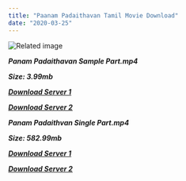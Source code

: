 ```yaml
---
title: "Paanam Padaithavan Tamil Movie Download"
date: "2020-03-25"
---
```


![Related image](https://n4.sdlcdn.com/imgs/a/a/i/DTAF0794S_M_1_2X-3ed8a.jpg)

**_Panam Padaithavan Sample Part.mp4_**

**_Size: 3.99mb_**

**_[Download Server 1](http://b4.wetransfer.vip/files/{cda5df2c15b60541c0c08958a9aa30b512670539b38ddb53042c71b1d10bc2b4}20Actor{cda5df2c15b60541c0c08958a9aa30b512670539b38ddb53042c71b1d10bc2b4}20Hits{cda5df2c15b60541c0c08958a9aa30b512670539b38ddb53042c71b1d10bc2b4}20Collection/M.{cda5df2c15b60541c0c08958a9aa30b512670539b38ddb53042c71b1d10bc2b4}20G.{cda5df2c15b60541c0c08958a9aa30b512670539b38ddb53042c71b1d10bc2b4}20Ramachandran{cda5df2c15b60541c0c08958a9aa30b512670539b38ddb53042c71b1d10bc2b4}20(M.G.R){cda5df2c15b60541c0c08958a9aa30b512670539b38ddb53042c71b1d10bc2b4}20Movies{cda5df2c15b60541c0c08958a9aa30b512670539b38ddb53042c71b1d10bc2b4}20Collections/Panam{cda5df2c15b60541c0c08958a9aa30b512670539b38ddb53042c71b1d10bc2b4}20Padaithavan{cda5df2c15b60541c0c08958a9aa30b512670539b38ddb53042c71b1d10bc2b4}20(1965)/Panam{cda5df2c15b60541c0c08958a9aa30b512670539b38ddb53042c71b1d10bc2b4}20Padaithavan{cda5df2c15b60541c0c08958a9aa30b512670539b38ddb53042c71b1d10bc2b4}20(1965){cda5df2c15b60541c0c08958a9aa30b512670539b38ddb53042c71b1d10bc2b4}20Sample{cda5df2c15b60541c0c08958a9aa30b512670539b38ddb53042c71b1d10bc2b4}20HD.mp4)_**

**_[Download Server 2](http://b4.wetransfer.vip/files/{cda5df2c15b60541c0c08958a9aa30b512670539b38ddb53042c71b1d10bc2b4}20Actor{cda5df2c15b60541c0c08958a9aa30b512670539b38ddb53042c71b1d10bc2b4}20Hits{cda5df2c15b60541c0c08958a9aa30b512670539b38ddb53042c71b1d10bc2b4}20Collection/M.{cda5df2c15b60541c0c08958a9aa30b512670539b38ddb53042c71b1d10bc2b4}20G.{cda5df2c15b60541c0c08958a9aa30b512670539b38ddb53042c71b1d10bc2b4}20Ramachandran{cda5df2c15b60541c0c08958a9aa30b512670539b38ddb53042c71b1d10bc2b4}20(M.G.R){cda5df2c15b60541c0c08958a9aa30b512670539b38ddb53042c71b1d10bc2b4}20Movies{cda5df2c15b60541c0c08958a9aa30b512670539b38ddb53042c71b1d10bc2b4}20Collections/Panam{cda5df2c15b60541c0c08958a9aa30b512670539b38ddb53042c71b1d10bc2b4}20Padaithavan{cda5df2c15b60541c0c08958a9aa30b512670539b38ddb53042c71b1d10bc2b4}20(1965)/Panam{cda5df2c15b60541c0c08958a9aa30b512670539b38ddb53042c71b1d10bc2b4}20Padaithavan{cda5df2c15b60541c0c08958a9aa30b512670539b38ddb53042c71b1d10bc2b4}20(1965){cda5df2c15b60541c0c08958a9aa30b512670539b38ddb53042c71b1d10bc2b4}20Sample{cda5df2c15b60541c0c08958a9aa30b512670539b38ddb53042c71b1d10bc2b4}20HD.mp4)_**

**_Panam Padaithvan Single Part.mp4_**

**_Size: 582.99mb_**

**_[Download Server 1](http://b4.wetransfer.vip/files/{cda5df2c15b60541c0c08958a9aa30b512670539b38ddb53042c71b1d10bc2b4}20Actor{cda5df2c15b60541c0c08958a9aa30b512670539b38ddb53042c71b1d10bc2b4}20Hits{cda5df2c15b60541c0c08958a9aa30b512670539b38ddb53042c71b1d10bc2b4}20Collection/M.{cda5df2c15b60541c0c08958a9aa30b512670539b38ddb53042c71b1d10bc2b4}20G.{cda5df2c15b60541c0c08958a9aa30b512670539b38ddb53042c71b1d10bc2b4}20Ramachandran{cda5df2c15b60541c0c08958a9aa30b512670539b38ddb53042c71b1d10bc2b4}20(M.G.R){cda5df2c15b60541c0c08958a9aa30b512670539b38ddb53042c71b1d10bc2b4}20Movies{cda5df2c15b60541c0c08958a9aa30b512670539b38ddb53042c71b1d10bc2b4}20Collections/Panam{cda5df2c15b60541c0c08958a9aa30b512670539b38ddb53042c71b1d10bc2b4}20Padaithavan{cda5df2c15b60541c0c08958a9aa30b512670539b38ddb53042c71b1d10bc2b4}20(1965)/Panam{cda5df2c15b60541c0c08958a9aa30b512670539b38ddb53042c71b1d10bc2b4}20Padaithavan{cda5df2c15b60541c0c08958a9aa30b512670539b38ddb53042c71b1d10bc2b4}20(1965){cda5df2c15b60541c0c08958a9aa30b512670539b38ddb53042c71b1d10bc2b4}20Single{cda5df2c15b60541c0c08958a9aa30b512670539b38ddb53042c71b1d10bc2b4}20Part{cda5df2c15b60541c0c08958a9aa30b512670539b38ddb53042c71b1d10bc2b4}20HD.mp4)_**

**_[Download Server 2](http://b4.wetransfer.vip/files/{cda5df2c15b60541c0c08958a9aa30b512670539b38ddb53042c71b1d10bc2b4}20Actor{cda5df2c15b60541c0c08958a9aa30b512670539b38ddb53042c71b1d10bc2b4}20Hits{cda5df2c15b60541c0c08958a9aa30b512670539b38ddb53042c71b1d10bc2b4}20Collection/M.{cda5df2c15b60541c0c08958a9aa30b512670539b38ddb53042c71b1d10bc2b4}20G.{cda5df2c15b60541c0c08958a9aa30b512670539b38ddb53042c71b1d10bc2b4}20Ramachandran{cda5df2c15b60541c0c08958a9aa30b512670539b38ddb53042c71b1d10bc2b4}20(M.G.R){cda5df2c15b60541c0c08958a9aa30b512670539b38ddb53042c71b1d10bc2b4}20Movies{cda5df2c15b60541c0c08958a9aa30b512670539b38ddb53042c71b1d10bc2b4}20Collections/Panam{cda5df2c15b60541c0c08958a9aa30b512670539b38ddb53042c71b1d10bc2b4}20Padaithavan{cda5df2c15b60541c0c08958a9aa30b512670539b38ddb53042c71b1d10bc2b4}20(1965)/Panam{cda5df2c15b60541c0c08958a9aa30b512670539b38ddb53042c71b1d10bc2b4}20Padaithavan{cda5df2c15b60541c0c08958a9aa30b512670539b38ddb53042c71b1d10bc2b4}20(1965){cda5df2c15b60541c0c08958a9aa30b512670539b38ddb53042c71b1d10bc2b4}20Single{cda5df2c15b60541c0c08958a9aa30b512670539b38ddb53042c71b1d10bc2b4}20Part{cda5df2c15b60541c0c08958a9aa30b512670539b38ddb53042c71b1d10bc2b4}20HD.mp4)_**
